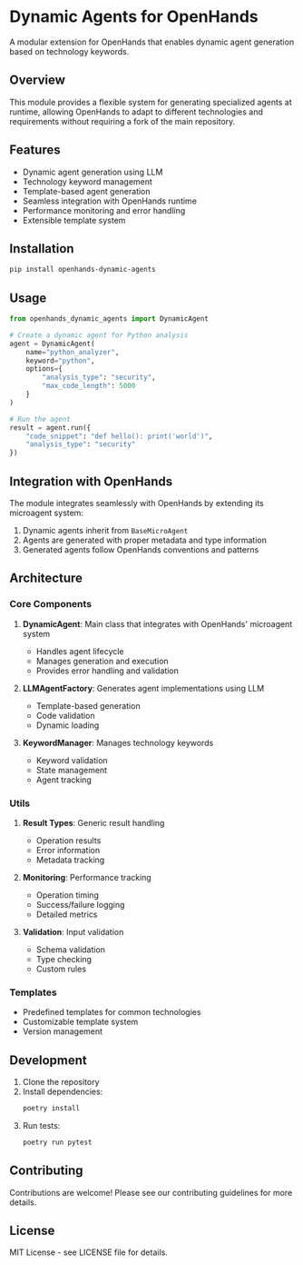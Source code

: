 # Dynamic Agents for OpenHands

A modular extension for OpenHands that enables dynamic agent generation based on technology keywords.

## Overview

This module provides a flexible system for generating specialized agents at runtime, allowing OpenHands to adapt to different technologies and requirements without requiring a fork of the main repository.

## Features

- Dynamic agent generation using LLM
- Technology keyword management
- Template-based agent generation
- Seamless integration with OpenHands runtime
- Performance monitoring and error handling
- Extensible template system

## Installation

```bash
pip install openhands-dynamic-agents
```

## Usage

```python
from openhands_dynamic_agents import DynamicAgent

# Create a dynamic agent for Python analysis
agent = DynamicAgent(
    name="python_analyzer",
    keyword="python",
    options={
        "analysis_type": "security",
        "max_code_length": 5000
    }
)

# Run the agent
result = agent.run({
    "code_snippet": "def hello(): print('world')",
    "analysis_type": "security"
})
```

## Integration with OpenHands

The module integrates seamlessly with OpenHands by extending its microagent system:

1. Dynamic agents inherit from `BaseMicroAgent`
2. Agents are generated with proper metadata and type information
3. Generated agents follow OpenHands conventions and patterns

## Architecture

### Core Components

1. **DynamicAgent**: Main class that integrates with OpenHands' microagent system
   - Handles agent lifecycle
   - Manages generation and execution
   - Provides error handling and validation

2. **LLMAgentFactory**: Generates agent implementations using LLM
   - Template-based generation
   - Code validation
   - Dynamic loading

3. **KeywordManager**: Manages technology keywords
   - Keyword validation
   - State management
   - Agent tracking

### Utils

1. **Result Types**: Generic result handling
   - Operation results
   - Error information
   - Metadata tracking

2. **Monitoring**: Performance tracking
   - Operation timing
   - Success/failure logging
   - Detailed metrics

3. **Validation**: Input validation
   - Schema validation
   - Type checking
   - Custom rules

### Templates

- Predefined templates for common technologies
- Customizable template system
- Version management

## Development

1. Clone the repository
2. Install dependencies:
   ```bash
   poetry install
   ```
3. Run tests:
   ```bash
   poetry run pytest
   ```

## Contributing

Contributions are welcome! Please see our contributing guidelines for more details.

## License

MIT License - see LICENSE file for details.